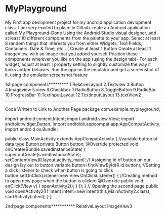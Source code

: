 # MyPlayground
My First app devlopment project for my android application devlopment class. I am very excited to place in Github.
reate an Android application called My Playground-Done
Using the Android Studio visual designer, add at least 10 different components from the palette to your app. 
Select at least 8 random things that interests you from either Widgets, Text Fields, Containers, Date & Time, etc.. (
Create at least 1 Button
Create at least 1 ImageView, with an image that you added yourself
Position these components wherever you like on the app (using the design tab)-
For each widget, adjust at least 1 property setting to slightly customize the way it looks and/or behaves. 
Run the app on the emulator and get a screenshot of it, using the emulator screenshot feature 

1st page components*********
1.RelativeLayout
2.Textview
3.Button
4.Imageview
5.view
6.Checkbox
7.RadioButton
8.ToggleButton
9.RadioBar
10.ProgressBar
11.TextInputLayout
12.TextInputLayout
13.textView2
*****************************
Code Written to Link to Another Page
package com.example.myplayground;

import android.content.Intent;
import android.view.View;
import android.widget.Button;
import androidx.appcompat.app.AppCompatActivity;
import android.os.Bundle;

public class MainActivity extends AppCompatActivity {
    //variable button of data type Button
private Button button;
    @Override
    protected void onCreate(Bundle savedInstanceState) {
        super.onCreate(savedInstanceState);
        setContentView(R.layout.activity_main);
        // Assigning id of button on our design lay out to button variable
        button=findViewById(R.id.button);
        //Setting a click listener to check when button is going to click
        button.setOnClickListener(new View.OnClickListener() {
            //Creating method to open new page when the button is clicked
            @Override
            public void onClick(View v) {
               openActivity2();
            }
        });
    }
    // Opening the second page
    public void openActivity2(){
        Intent intent=new Intent(this,MainActivity2.class);
        startActivity(intent);
    }
}

2nd page components***********
RelativeLayout
ImageView3
